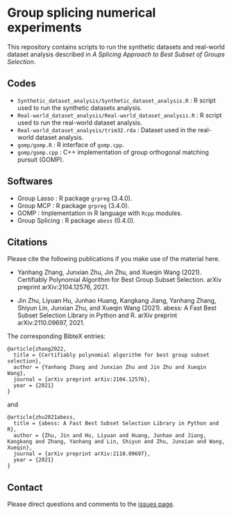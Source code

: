 
# Group splicing numerical experiments
This repository contains scripts to run the synthetic datasets and real-world dataset analysis described
in *A Splicing Approach to Best Subset of Groups Selection*. 

## Codes

* `Synthetic_dataset_analysis/Synthetic_dataset_analysis.R` : R script used to run the synthetic datasets analysis.
* `Real-world_dataset_analysis/Real-world_dataset_analysis.R` : R script used to run the real-world dataset analysis.
* `Real-world_dataset_analysis/trim32.rda` : Dataset used in the real-world dataset analysis. 
* `gomp/gomp.R` : R interface of `gomp.cpp`.
* `gomp/gomp.cpp` : C++ implementation of group orthogonal matching pursuit (GOMP).

## Softwares

* Group Lasso : R package `grpreg` (3.4.0).
* Group MCP : R package `grpreg` (3.4.0).
* GOMP : Implementation in R language with `Rcpp` modules.
* Group Splicing : R package `abess` (0.4.0).


## Citations

Please cite the following publications if you make use of the material here.

- Yanhang Zhang, Junxian Zhu, Jin Zhu, and Xueqin Wang (2021). Certifiably Polynomial Algorithm for Best Group Subset Selection. arXiv preprint arXiv:2104.12576, 2021.

- Jin Zhu, Liyuan Hu, Junhao Huang, Kangkang Jiang, Yanhang Zhang, Shiyun Lin, Junxian Zhu, and Xueqin Wang (2021). abess: A Fast Best Subset Selection Library in Python and R. arXiv preprint arXiv:2110.09697, 2021.

The corresponding BibteX entries:

```
@article{zhang2022,
  title = {Certifiably polynomial algorithm for best group subset selection},
  author = {Yanhang Zhang and Junxian Zhu and Jin Zhu and Xueqin Wang},
  journal = {arXiv preprint arXiv:2104.12576},
  year = {2021}
}
```
and
```
@article{zhu2021abess,
  title = {abess: A Fast Best Subset Selection Library in Python and R},
  author = {Zhu, Jin and Hu, Liyuan and Huang, Junhao and Jiang, Kangkang and Zhang, Yanhang and Lin, Shiyun and Zhu, Junxian and Wang, Xueqin},
  journal = {arXiv preprint arXiv:2110.09697},
  year = {2021}
}
```


## Contact
Please direct questions and comments to the [issues page](https://github.com/abess-team/Group-splicing_codes/issues).
